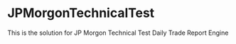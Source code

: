 # JPMorgonTechnicalTest
This is the solution for JP Morgon Technical Test Daily Trade Report Engine
